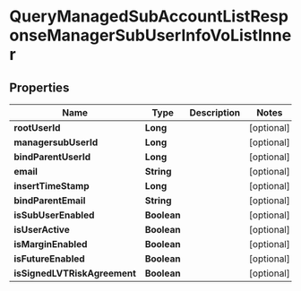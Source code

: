

# QueryManagedSubAccountListResponseManagerSubUserInfoVoListInner


## Properties

| Name | Type | Description | Notes |
|------------ | ------------- | ------------- | -------------|
|**rootUserId** | **Long** |  |  [optional] |
|**managersubUserId** | **Long** |  |  [optional] |
|**bindParentUserId** | **Long** |  |  [optional] |
|**email** | **String** |  |  [optional] |
|**insertTimeStamp** | **Long** |  |  [optional] |
|**bindParentEmail** | **String** |  |  [optional] |
|**isSubUserEnabled** | **Boolean** |  |  [optional] |
|**isUserActive** | **Boolean** |  |  [optional] |
|**isMarginEnabled** | **Boolean** |  |  [optional] |
|**isFutureEnabled** | **Boolean** |  |  [optional] |
|**isSignedLVTRiskAgreement** | **Boolean** |  |  [optional] |




